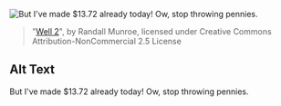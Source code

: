 ![But I've made $13.72 already today!  Ow, stop throwing pennies.](https://imgs.xkcd.com/comics/well_2.png)
> "[Well 2](https://xkcd.com/568/)", by Randall Munroe, licensed under Creative Commons Attribution-NonCommercial 2.5 License

## Alt Text
But I've made $13.72 already today!  Ow, stop throwing pennies.
